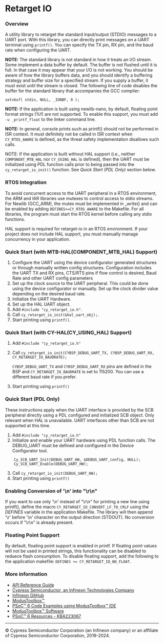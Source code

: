 # Retarget IO

### Overview

A utility library to retarget the standard input/output (STDIO) messages to a UART port. With this library, you can directly print messages on a UART terminal using `printf()`. You can specify the TX pin, RX pin, and the baud rate when configuring the UART.

**NOTE:** The standard library is not standard in how it treats an I/O stream. Some implement a data buffer by default. The buffer is not flushed until it is full. In that case it may appear that your I/O is not working. You should be aware of how the library buffers data, and you should identify a buffering strategy and buffer size for a specified stream. If you supply a buffer, it must exist until the stream is closed. The following line of code disables the buffer for the standard library that accompanies the GCC compiler:

    setvbuf( stdin, NULL, _IONBF, 0 );

**NOTE:** If the application is built using newlib-nano, by default, floating point format strings (%f) are not supported. To enable this support, you must add `-u _printf_float` to the linker command line.

**NOTE:** In general, console prints such as printf() should not be performed in ISR context. It must definitely not be called in ISR context when `CY_RTOS_AWARE` is defined, as the threat safety implementation disallows such calls.

NOTE: If the application is built without HAL support (i.e., neither `COMPONENT_MTB_HAL` nor `CY_USING_HAL` is defined), then the UART must be initialized using PDL function calls prior to being passed into the `cy_retarget_io_init()` function.  See *Quick Start (PDL Only)* section below.

### RTOS Integration
To avoid concurrent access to the UART peripheral in a RTOS environment, the ARM and IAR libraries use mutexes to control access to stdio streams. For Newlib (GCC_ARM), the mutex must be implemented in _write() and can be enabled by adding `DEFINES+=CY_RTOS_AWARE` to the Makefile. For all libraries, the program must start the RTOS kernel before calling any stdio functions.

HAL support is required for retarget-io in an RTOS environment.  If your project does not include HAL support, you must manually manage concurrency in your application.

### Quick Start (with MTB-HAL(COMPONENT_MTB_HAL) Support)
1. Configure the UART using the device configurator generated structures or through manually written config structures. Configuration includes the UART TX and RX pins, CTS/RTS pins if flow control is desired, Baud Rate and other UART config parameters
2. Set up the clock source to the UART peripheral. This could be done using the device configurator or manually. Set up the clock divider value depending on the desired baud rate.
3. Initialize the UART Hardware.
4. Set up the HAL UART object.
5. Add `#include "cy_retarget_io.h"`.
6. Call `cy_retarget_io_init(&hal_uart_obj);`.
7. Start printing using `printf()`.

### Quick Start (with CY-HAL(CY_USING_HAL) Support)
1. Add `#include "cy_retarget_io.h"`
2. Call `cy_retarget_io_init(CYBSP_DEBUG_UART_TX, CYBSP_DEBUG_UART_RX, CY_RETARGET_IO_BAUDRATE);`

    `CYBSP_DEBUG_UART_TX` and `CYBSP_DEBUG_UART_RX` pins are defined in the BSP and `CY_RETARGET_IO_BAUDRATE` is set to 115200. You can use a different baud rate if you prefer.

3. Start printing using `printf()`

### Quick Start (PDL Only)
These instructions apply when the UART interface is provided by the SCB peripheral directly using a PDL configured and initialized SCB object.  Only relevant when HAL is unavailable.  UART interfaces other than SCB are not supported at this time.

1. Add `#include "cy_retarget_io.h"`
2. Initialize and enable your UART hardware using PDL function calls.  The DEBUG_UART must be defined and configured in the Device Configurator tool.
```
    Cy_SCB_UART_Init(DEBUG_UART_HW, &DEBUG_UART_config, NULL);
    Cy_SCB_UART_Enable(DEBUG_UART_HW);
```
3. Call `cy_retarget_io_init(DEBUG_UART_HW);`
4. Start printing using `printf()`

### Enabling Conversion of '\\n' into "\r\n"
If you want to use only '\\n' instead of "\r\n" for printing a new line using printf(), define the macro `CY_RETARGET_IO_CONVERT_LF_TO_CRLF` using the *DEFINES* variable in the application Makefile. The library will then append '\\r' before '\\n' character on the output direction (STDOUT). No conversion occurs if "\r\n" is already present.

### Floating Point Support
By default, floating point support is enabled in printf. If floating point values will not be used in printed strings, this functionality can be disabled to reduece flash consumption. To disable floating support, add the following to the application makefile: `DEFINES += CY_RETARGET_IO_NO_FLOAT`.

### More information

* [API Reference Guide](https://infineon.github.io/retarget-io/html/index.html)
* [Cypress Semiconductor, an Infineon Technologies Company](http://www.cypress.com)
* [Infineon GitHub](https://github.com/infineon)
* [ModusToolbox™](https://www.cypress.com/products/modustoolbox-software-environment)
* [PSoC™ 6 Code Examples using ModusToolbox™ IDE](https://github.com/infineon/Code-Examples-for-ModusToolbox-Software)
* [ModusToolbox™ Software](https://github.com/Infineon/modustoolbox-software)
* [PSoC™ 6 Resources - KBA223067](https://community.cypress.com/docs/DOC-14644)

---
© Cypress Semiconductor Corporation (an Infineon company) or an affiliate of Cypress Semiconductor Corporation, 2019-2024.
